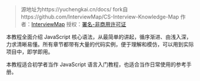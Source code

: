 > 源地址为https://yuchengkai.cn/docs/ fork自https://github.com/InterviewMap/CS-Interview-Knowledge-Map
> 作者：[InterviewMap](https://github.com/InterviewMap/CS-Interview-Knowledge-Map)
> 授权：[署名-非商用许可证](http://creativecommons.org/licenses/by-nc/4.0/)

本教程全面介绍 JavaScript 核心语法，从最简单的讲起，循序渐进、由浅入深，力求清晰易懂。所有章节都带有大量的代码实例，便于理解和模仿，可以用到实际项目中，即学即用。

本教程适合初学者当作 JavaScript 语言入门教程，也适合当作日常使用的参考手册。

